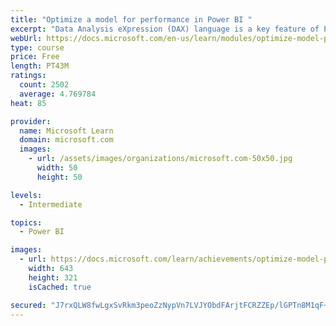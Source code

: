 ```yaml
---
title: "Optimize a model for performance in Power BI "
excerpt: "Data Analysis eXpression (DAX) language is a key feature of Power BI. It is used to create calculated columns, calculated tables, and measures. In this module, you will learn how to use DAX to solve typical analytics problems. You will learn about one of the most popular DAX functions, CALCULATE, and how it can override the default behavior of Power BI."
webUrl: https://docs.microsoft.com/en-us/learn/modules/optimize-model-power-bi/
type: course
price: Free
length: PT43M
ratings:
  count: 2502
  average: 4.769784
heat: 85

provider:
  name: Microsoft Learn
  domain: microsoft.com
  images:
    - url: /assets/images/organizations/microsoft.com-50x50.jpg
      width: 50
      height: 50

levels:
  - Intermediate

topics:
  - Power BI

images:
  - url: https://docs.microsoft.com/learn/achievements/optimize-model-power-bi-social.png
    width: 643
    height: 321
    isCached: true

secured: "J7rxQLW8fwLgxSvRkm3peoZzNypVn7LVJYObdFArjtFCRZZEp/lGPTn8M1qF+Q1SDHEZJbC40d2dUP024Rr+uLnXfmE84oZByMHCpF6M2wVRqfMXGpRWcKSgUB744JvFHu1p0RKnb3Sip7kpnXH8iT3KprD1qNBfI+WEpTvDo+GdDjBZVBO1Qp7WRKLsPV6dlbh/09ErRQnBnDXNw01By/+vQeHO11i+eYWaomfYA/o/ed/zgH5t39XC9YA4Wr8iHenqj/fgcCFqu7EMZZPY/nrfd5uR5l9+ibxXZzPp0Qab5SsKICW4Dv4rPKg/OV9GhM9AaNPFR1ru3NNXZh4X2sJKo3whQXc34PgI0080908oSjF60kWnLAdhQ6o+l9Hqk99jlKmlZdylkcGiHGQNo6RS8uausT7j8zReIrd0jqU=;zEXSI2BPXAU5C00BA0t/+Q=="
---
```


